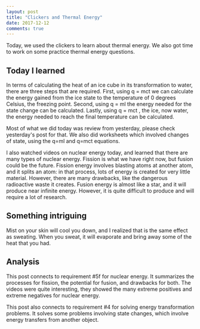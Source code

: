 ```yaml
---
layout: post
title: "Clickers and Thermal Energy"
date: 2017-12-12
comments: true
---
```


Today, we used the clickers to learn about thermal energy. We also got time to work on some practice thermal energy questions.

## Today I learned

In terms of calculating the heat of an ice cube in its transformation to water, there are three steps that are required. First, using q = mct we can calculate the energy gained from the ice state to the temperature of 0 degrees Celsius, the freezing point. Second, using q = ml the energy needed for the state change can be calculated. Lastly, using q = mct , the ice, now water, the energy needed to reach the final temperature can be calculated.

Most of what we did today was review from yesterday, please check yesterday's post for that. We also did worksheets which involved changes of state, using the q=ml and q=mct equations.

I also watched videos on nuclear energy today, and learned that there are many types of nuclear energy. Fission is what we have right now, but fusion could be the future. Fission energy involves blasting atoms at another atom, and it splits an atom: in that process, lots of energy is created for very little material. However, there are many drawbacks, like the dangerous radioactive waste it creates. Fusion energy is almost like a star, and it will produce near infinite energy. However, it is quite difficult to produce and will require a lot of research.

## Something intriguing

Mist on your skin will cool you down, and I realized that is the same effect as sweating. When you sweat, it will evaporate and bring away some of the heat that you had.

## Analysis

This post connects to requirement #5f for nuclear energy. It summarizes the processes for fission, the potential for fusion, and drawbacks for both. The videos were quite interesting, they showed the many extreme positives and extreme negatives for nuclear energy.

This post also connects to requirement #4 for solving energy transformation problems. It solves some problems involving state changes, which involve energy transfers from another object.